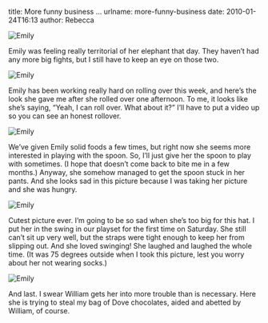 title: More funny business &hellip;
urlname: more-funny-business
date: 2010-01-24T16:13
author: Rebecca

![Emily][a]

[a]: {static}/images/2010-01-17-emily-01.jpg

Emily was feeling really territorial of her elephant that day. They
haven&#x02bc;t had any more big fights, but I still have to keep an eye on those
two.

![Emily][b]

[b]: {static}/images/2010-01-21-emily-01.jpg

Emily has been working really hard on rolling over this week, and here&#x02bc;s
the look she gave me after she rolled over one afternoon. To me, it looks like
she&#x02bc;s saying, &ldquo;Yeah, I can roll over. What about it?&rdquo;
I&#x02bc;ll have to put a video up so you can see an honest rollover.

![Emily][c]

[c]: {static}/images/2010-01-22-emily-01.jpg

We&#x02bc;ve given Emily solid foods a few times, but right now she seems more
interested in playing with the spoon. So, I&#x02bc;ll just give her the spoon to
play with sometimes. (I hope that doesn&#x02bc;t come back to bite me in a few
months.) Anyway, she somehow managed to get the spoon stuck in her pants. And
she looks sad in this picture because I was taking her picture and she was
hungry.

![Emily][d]

[d]: {static}/images/2010-01-23-emily-03.jpg

Cutest picture ever. I&#x02bc;m going to be so sad when she&#x02bc;s too big for
this hat. I put her in the swing in our playset for the first time on Saturday.
She still can&#x02bc;t sit up very well, but the straps were tight enough to
keep her from slipping out. And she loved swinging! She laughed and laughed the
whole time. (It was 75 degrees outside when I took this picture, lest you worry
about her not wearing socks.)

![Emily][e]

[e]: {static}/images/2010-01-23-emily-04.jpg

And last. I swear William gets her into more trouble than is necessary. Here she
is trying to steal my bag of Dove chocolates, aided and abetted by William, of
course. 
